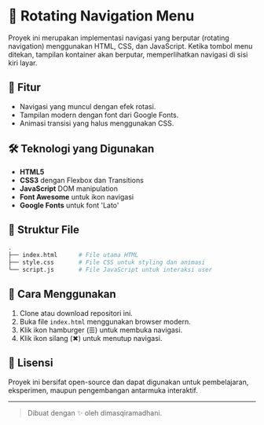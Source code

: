 # 🎠 Rotating Navigation Menu

Proyek ini merupakan implementasi navigasi yang berputar (rotating navigation) menggunakan HTML, CSS, dan JavaScript. Ketika tombol menu ditekan, tampilan kontainer akan berputar, memperlihatkan navigasi di sisi kiri layar.

## 🎯 Fitur

- Navigasi yang muncul dengan efek rotasi.
- Tampilan modern dengan font dari Google Fonts.
- Animasi transisi yang halus menggunakan CSS.

## 🛠️ Teknologi yang Digunakan

- **HTML5**
- **CSS3** dengan Flexbox dan Transitions
- **JavaScript** DOM manipulation
- **Font Awesome** untuk ikon navigasi
- **Google Fonts** untuk font 'Lato'

## 📁 Struktur File

```bash
.
├── index.html      # File utama HTML
├── style.css       # File CSS untuk styling dan animasi
└── script.js       # File JavaScript untuk interaksi user
```

## 🔧 Cara Menggunakan

1. Clone atau download repositori ini.
2. Buka file `index.html` menggunakan browser modern.
3. Klik ikon hamburger (☰) untuk membuka navigasi.
4. Klik ikon silang (✖) untuk menutup navigasi.

## 📝 Lisensi

Proyek ini bersifat open-source dan dapat digunakan untuk pembelajaran, eksperimen, maupun pengembangan antarmuka interaktif.

---

> Dibuat dengan ✨ oleh dimasqiramadhani.
